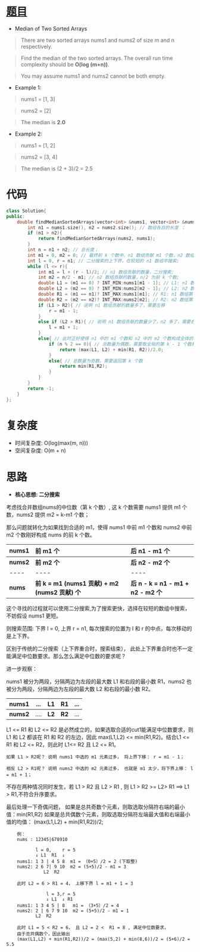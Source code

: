 # [题目](https://leetcode.com/problems/median-of-two-sorted-arrays/)

* Median of Two Sorted Arrays

> There are two sorted arrays nums1 and nums2 of size m and n respectively.

> Find the median of the two sorted arrays. The overall run time complexity should be **O(log (m+n))**.

> You may assume nums1 and nums2 cannot be both empty.

* Example 1:

> nums1 = [1, 3]

> nums2 = [2]

> The median is **2.0**

* Example 2:

> nums1 = [1, 2]

> nums2 = [3, 4]

> The median is (2 + 3)/2 = 2.5


# 代码
```cpp
class Solution{
public:
    double findMedianSortedArrays(vector<int> &nums1, vector<int> &nums2){
        int n1 = nums1.size(), n2 = nums2.size(); // 数组各自的长度 ；
        if (n1 > n2){
            return findMedianSortedArrays(nums2, nums1);
        }
        int n = n1 + n2; // 总长度；
        int m1 = 0, m2 = 0; // 最终前 k 个数中，n1 数组贡献 m1 个数，n2 数组贡献 m2 个数；
        int l = 0, r = n1; // 二分搜索的上下界，在较短的 n1 数组中搜索;
        while (l <= r){
            int m1 = l + (r - l)/2; // n1 数组贡献的数量，二分搜索;
            int m2 = n/2 - m1; // n2 数组贡献的数量，n/2 为前 k 个数;
            double L1 = (m1 == 0) ? INT_MIN:nums1[m1 - 1]; // L1: n1 数组 m1 位置左边的数，即第 m1 - 1 位置的数;
            double L2 = (m2 == 0) ? INT_MIN:nums2[m2 - 1]; // L2: n2 数组 m2 位置左边的数，即第 m2 - 1 位置的数;
            double R1 = (m1 == n1)? INT_MAX:nums1[m1]; // R1: n1 数组第 m1 位置的数;
            double R2 = (m2 == n2)? INT_MAX:nums2[m2]; // R2: n2 数组第 m2 位置的数;
            if (L1 > R2){ // 说明 n1 数组贡献的数量多了，需要左移
                r = m1 - 1;
            }
            else if (L2 > R1){ // 说明 n1 数组贡献的数量少了，n2 多了，需要右移
                l = m1 + 1;
            }
            else{ // 此时正好使得 n1 中的 m1 个数和 n2 中的 m2 个数构成全体的前 k = n/2 个数;
                if (n % 2 == 0){ // 总数量为偶数，需要取全局的第 k - 1 个数和第 k 个数，求平均
                    return (max(L1, L2) + min(R1, R2))/2.0;
                }
                else{ // 总数量为奇数，需要返回第 k 个数
                    return min(R1,R2);
                }
            }
        }
        return -1;
    }
};
```

# 复杂度
* 时间复杂度: O(log(max(m, n)))
* 空间复杂度: O(m + n)

# 思路

 * **核心思想: 二分搜索**
 
考虑找合并数组nums的中位数（第 k 个数）, 这 k 个数需要 nums1 提供 m1 个数，nums2 提供 m2 = k-m1 个数；
   
那么问题就转化为如果找到合适的 m1，使得 nums1 中前 m1 个数和 nums2 中前 m2 个数刚好构成 nums 的前 k 个数。

| nums1 |   前 m1 个 |  后 n1 - m1 个  | 
| ---- |  :---- | :---- | 
| **nums2** |  **前 m2 个** |  **后 n2 - m2 个**  | 
| ---- | ---- | ---- | 
| **nums** | **前 k = m1 (nums1 贡献) + m2 (nums2 贡献) 个** |  **后 n - k = n1 - m1 + n2 - m2 个**  | 

 
这个寻找的过程就可以使用二分搜索,为了搜索更快，选择在较短的数组中搜索，不妨假设 nums1 更短。
 
则搜索范围: 下界 l = 0, 上界 r = n1, 每次搜索的位置为 l 和 r 的中点，每次移动的是上下界。
 
 区别于传统的二分搜索（上下界重合时，搜索结束）， 此处上下界重合时也不一定能满足中位数要求。那么怎么满足中位数的要求呢？
 
进一步观察： 

nums1 被分为两段，分隔两边为左段的最大数 L1 和右段的最小数 R1，nums2 也被分为两段，分隔两边为左段的最大数 L2 和右段的最小数 R2。

| nums1  | ...      |   L1   |  R1    | ...      | 
| ----   | ---- | ---- | ---- | ---- |
| **nums2** | ....     |   **L2**   |  **R2**   | ...      | 


L1 <= R1 和 L2 <= R2 是必然成立的，如果选取合适的cut1能满足中位数要求，则 L1 和 L2 都该在 R1 和 R2 的左边，因此 max(L1,L2) <= min(R1,R2)。结合L1 <= R1 和 L2 <= R2，则此时 L1<= R2 且 L2 <= R1。

    如果 L1 > R2呢？ 说明 nums1 中选的 m1 元素过多， 将上界下移： r = m1 - 1； 

    相反 L2 > R1呢？ 说明 nums2 中选的 m2 元素过多， 也就是 m1 太少，将下界上移： l = m1 + 1；
   
不存在两种情况同时发生，若 L1 > R2 且 L2 > R1 , 则 L1 > R2 >= L2> R1 ==> L1 > R1,不符合升序要求。

   最后处理一下奇偶问题， 
   如果是总共奇数个元素，则取选取分隔符右端的最小值：min(R1,R2)
   如果是总共偶数个元素，则取选取分隔符左端最大值和右端最小值的均值： (max(L1,L2) + min(R1,R2))/2;
		
        例：
        nums : 12345|678910

               l = 0,    r = 5
			   ↓ L1  R1  ↓
		nums1: 1 3 | 4 5 8  m1 = （0+5）/2 = 2 (下取整)  
		nums2: 2 6 7| 9 10  m2 = (5+5)/2 - m1 = 3
		          L2  R2
		
		此时 L2 = 6 > R1 = 4， 上移下界 l = m1 + 1 = 3

		           l = 3,r = 5
				   ↓ L1  ↓ R1
		nums1: 1 3 4 5 | 8   m1 = （3+5）/2 = 4 
		nums2: 2 | 6 7 9 10  m2 = (5+5)/2 - m1 = 1
		       L2  R2

		此时 L1 = 5 < R2 = 6， 且 L2 = 2 <  R1 = 8 , 满足中位数要求，
		由于总共偶数个，因此输出 
		(max(L1,L2) + min(R1,R2))/2 = (max(5,2) + min(8,6))/2 = (5+6)/2 = 5.5 
 
